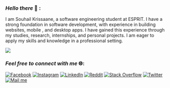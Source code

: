 ### ***Hello there*** 👋 :

I am Souhail Krissaane, a software engineering student at ESPRIT. I have a strong foundation in software development, with experience in building websites, mobile , and desktop apps. I have gained this experience through my studies, research, internships, and personal projects. I am eager to apply my skills and knowledge in a professional setting.



![](https://github-readme-stats.vercel.app/api?username=SouhailKrs&theme=dark&hide_border=false&include_all_commits=true&count_private=true)<br/>



 ###  ***Feel free to connect with me*** 🌐:
[![Facebook](https://img.shields.io/badge/Facebook-1877F2?style=for-the-badge&logo=facebook&logoColor=white)](https://www.facebook.com/souhail.krissaane/) [![Instagram](https://img.shields.io/badge/Instagram-E4405F?style=for-the-badge&logo=instagram&logoColor=white)](https://instagram.com/souhail_krissaane) [![LinkedIn](https://img.shields.io/badge/LinkedIn-0077B5?style=for-the-badge&logo=linkedin&logoColor=white)](https://www.linkedin.com/in/souhail-krissaane-5b66571b0/)  [![Reddit](https://img.shields.io/badge/reddit-FF4401?style=for-the-badge&logo=reddit&logoColor=white)](https://reddit.com/user/CrinNxX) [![Stack Overflow](https://img.shields.io/badge/stackoverflow-C75F0C?style=for-the-badge&logo=stackoverflow&logoColor=white)](https://stackoverflow.com/users/19533775) [![Twitter](https://img.shields.io/badge/twitter-1D9BF0?style=for-the-badge&logo=twitter&logoColor=white)](https://twitter.com/CrinNxX) 
 [![Mail me ](https://img.shields.io/badge/Gmail-D14836?style=for-the-badge&logo=gmail&logoColor=white)](https://mail.google.com/mail/u/?fs=1&to=crinnxx@gmail.com&tf=cm) 



<!--
**SouhailKrs/SouhailKrs** is a ✨ _special_ ✨ repository because its `README.md` (this file) appears on your GitHub profile.

Here are some ideas to get you started:

- 🔭 I’m currently working on ...
- 🌱 I’m currently learning ...
- 👯 I’m looking to collaborate on ...
- 🤔 I’m looking for help with ...
- 💬 Ask me about ...
- 📫 How to reach me: ...
- 😄 Pronouns: ...
- ⚡ Fun fact: ...
-->
